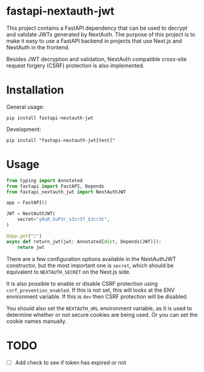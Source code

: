 # fastapi-nextauth-jwt

This project contains a FastAPI dependency that can be used to decrypt and validate JWTs generated by NextAuth.
The purpose of this project is to make it easy to use a FastAPI backend in projects that use Next.js and NextAuth 
in the frontend. 

Besides JWT decryption and validation, NextAuth compatible cross-site request forgery (CSRF) protection is also implemented.

# Installation
General usage:
```shell
pip install fastapi-nextauth-jwt
```
Development:
```shell
pip install "fastapi-nextauth-jwt[test]"
```

# Usage

```python
from typing import Annotated
from fastapi import FastAPI, Depends
from fastapi_nextauth_jwt import NextAuthJWT

app = FastAPI()

JWT = NextAuthJWT(
    secret="y0uR_SuP3r_s3cr37_$3cr3t",
)

@app.get("/")
async def return_jwt(jwt: Annotated[dict, Depends(JWT)]):
    return jwt
```

There are a few configuration options available in the NextAuthJWT constructor, but the most important one is `secret`,
which should be equivalent to `NEXTAUTH_SECRET` on the Next.js side. 

It is also possible to enable or disable CSRF protection using `csrf_prevention_enabled`. 
If this is not set, this will looks at the ENV environment variable. If this is `dev` then CSRF protection will be disabled.

You should also set the `NEXTAUTH_URL` environment variable, as it is used to determine
whether or not secure cookies are being used. Or you can set the cookie names manually.

# TODO

- [ ] Add check to see if token has expired or not